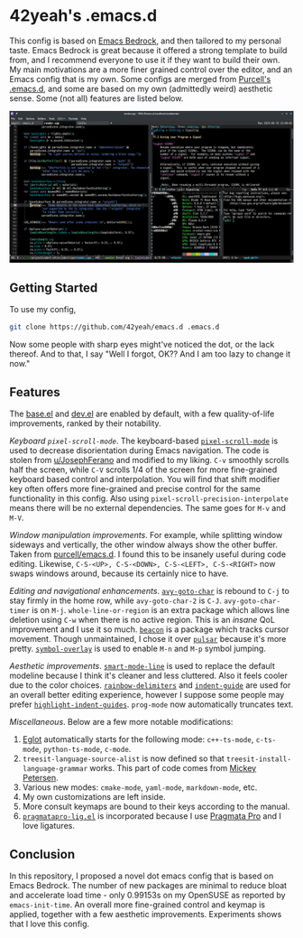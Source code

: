 # 42yeah's .emacs.d 

This config is based on [Emacs Bedrock](https://codeberg.org/ashton314/emacs-bedrock), and then tailored to my personal taste. Emacs Bedrock is great because it offered a strong template to build from, and I recommend everyone to use it if they want to build their own.
My main motivations are a more finer grained control over the editor, and an Emacs config that is my own. Some configs are merged from [Purcell's .emacs.d](https://github.com/purcell/emacs.d), and some are based on my own (admittedly weird) aesthetic sense. Some (not all) features are listed below.

![Teaser](teaser.png)

## Getting Started

To use my config, 

```sh
git clone https://github.com/42yeah/emacs.d .emacs.d
```

Now some people with sharp eyes might've noticed the dot, or the lack thereof. And to that, I say "Well I forgot, OK?? And I am too lazy to change it now."

## Features 

The [base.el](https://codeberg.org/ashton314/emacs-bedrock/src/branch/main/extras/base.el) and [dev.el](https://codeberg.org/ashton314/emacs-bedrock/src/branch/main/extras/dev.el) are enabled by default, with a few quality-of-life improvements, ranked by their notability.

*Keyboard `pixel-scroll-mode`*. The keyboard-based [`pixel-scroll-mode`](https://www.gnu.org/software/emacs/manual/html_node/efaq/New-in-Emacs-29.html) is used to decrease disorientation during Emacs navigation. The code is stolen from [u/JosephFerano](https://www.reddit.com/r/emacs/comments/wx7ytn/emacs_29_native_smooth_scrolling/) and modified to my liking. `C-v` smoothly scrolls half the screen, while `C-V` scrolls 1/4 of the screen for more fine-grained keyboard based control and interpolation. You will find that shift modifier key often offers more fine-grained and precise control for the same functionality in this config. Also using `pixel-scroll-precision-interpolate` means there will be no external dependencies. The same goes for `M-v` and `M-V`. 

*Window manipulation improvements*. For example, while splitting window sideways and vertically, the other window always show the other buffer. Taken from [purcell/emacs.d](https://github.com/purcell/emacs.d/blob/adf0e27c95cae4e19e2fee174170bac2ff7e83d3/lisp/init-windows.el#L25). I found this to be insanely useful during code editing. Likewise, `C-S-<UP>, C-S-<DOWN>, C-S-<LEFT>, C-S-<RIGHT>` now swaps windows around, because its certainly nice to have.

*Editing and navigational enhancements*. [`avy-goto-char`](https://github.com/abo-abo/avy) is rebound to `C-j` to stay firmly in the home row, while `avy-goto-char-2` is `C-J`. `avy-goto-char-timer` is on `M-j`. `whole-line-or-region` is an extra package which allows line deletion using `C-w` when there is no active region. This is an *insane* QoL improvement and I use it so much. [`beacon`](https://github.com/Malabarba/beacon) is a package which tracks cursor movement. Though unmaintained, I chose it over [`pulsar`](https://protesilaos.com/emacs/pulsar) because it's more pretty. [`symbol-overlay`](https://github.com/wolray/symbol-overlay) is used to enable `M-n` and `M-p` symbol jumping.

*Aesthetic improvements*. [`smart-mode-line`](https://github.com/Malabarba/smart-mode-line) is used to replace the default modeline because I think it's cleaner and less cluttered. Also it feels cooler due to the color choices. [`rainbow-delimiters`](https://github.com/Fanael/rainbow-delimiters) and [`indent-guide`](https://github.com/zk-phi/indent-guide) are used for an overall better editing experience, however I suppose some people may prefer [`highlight-indent-guides`](https://github.com/DarthFennec/highlight-indent-guides). `prog-mode` now automatically truncates text.

*Miscellaneous*. Below are a few more notable modifications:

1. [Eglot](https://github.com/joaotavora/eglot) automatically starts for the following mode: `c++-ts-mode`, `c-ts-mode`, `python-ts-mode`, `c-mode`. 
2. `treesit-language-source-alist` is now defined so that `treesit-install-language-grammar` works. This part of code comes from [Mickey Petersen](https://www.masteringemacs.org/article/how-to-get-started-tree-sitter).
3. Various new modes: `cmake-mode`, `yaml-mode`, `markdown-mode`, etc. 
4. My own customizations are left inside. 
5. More consult keymaps are bound to their keys according to the manual. 
6. [`pragmatapro-lig.el`](https://github.com/lumiknit/emacs-pragmatapro-ligatures/blob/master/pragmatapro-lig.el) is incorporated because I use [Pragmata Pro](https://fsd.it/shop/fonts/pragmatapro/) and I love ligatures. 

## Conclusion

In this repository, I proposed a novel dot emacs config that is based on Emacs Bedrock. The number of new packages are minimal to reduce bloat and accelerate load time - only 0.99153s on my OpenSUSE as reported by `emacs-init-time`. An overall more fine-grained control and keymap is applied, together with a few aesthetic improvements. Experiments shows that I love this config. 
